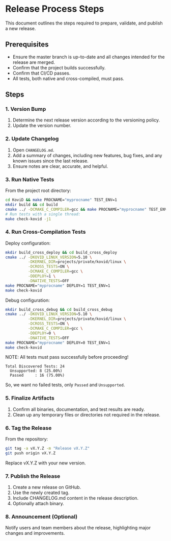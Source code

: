 # Release Process Steps

This document outlines the steps required to prepare, validate, and publish a new release.

## Prerequisites
- Ensure the master branch is up-to-date and all changes intended for the release are merged.
- Confirm that the project builds successfully.
- Confirm that CI/CD passes.
- All tests, both native and cross-compiled, must pass.

## Steps

### 1. Version Bump
1. Determine the next release version according to the versioning policy.
2. Update the version number.

### 2. Update Changelog
1. Open `CHANGELOG.md`.
2. Add a summary of changes, including new features, bug fixes, and any known issues since the last release.
3. Ensure notes are clear, accurate, and helpful.

### 3. Run Native Tests
From the project root directory:
```bash
cd KoviD && make PROCNAME="myprocname" TEST_ENV=1
mkdir build && cd build
cmake ../ -DCMAKE_C_COMPILER=gcc && make PROCNAME="myprocname" TEST_ENV=1
# Run tests with a single thread:
make check-kovid -j1
```

### 4. Run Cross-Compilation Tests

Deploy configuration:
```bash
mkdir build_cross_deploy && cd build_cross_deploy
cmake ../ -DKOVID_LINUX_VERSION=5.10 \
          -DKERNEL_DIR=projects/private/kovid/linux \
          -DCROSS_TESTS=ON \
          -DCMAKE_C_COMPILER=gcc \
          -DDEPLOY=1 \
          -DNATIVE_TESTS=OFF
make PROCNAME="myprocname" DEPLOY=1 TEST_ENV=1
make check-kovid
```

Debug configuration:
```bash
mkdir build_cross_debug && cd build_cross_debug
cmake ../ -DKOVID_LINUX_VERSION=5.10 \
          -DKERNEL_DIR=projects/private/kovid/linux \
          -DCROSS_TESTS=ON \
          -DCMAKE_C_COMPILER=gcc \
          -DDEPLOY=0 \
          -DNATIVE_TESTS=OFF
make PROCNAME="myprocname" DEPLOY=0 TEST_ENV=1
make check-kovid
```

NOTE: All tests must pass successfully before proceeding!

```
Total Discovered Tests: 24
  Unsupported: 8 (25.00%)
  Passed     : 16 (75.00%)
```

So, we want no failed tests, only `Passed` and `Unsupported`.

### 5. Finalize Artifacts

1. Confirm all binaries, documentation, and test results are ready.
2. Clean up any temporary files or directories not required in the release.

### 6. Tag the Release

From the repository:
```bash
git tag -a vX.Y.Z -m "Release vX.Y.Z"
git push origin vX.Y.Z
```
Replace vX.Y.Z with your new version.

### 7. Publish the Release

1. Create a new release on GitHub.
2. Use the newly created tag.
3. Include CHANGELOG.md content in the release description.
4. Optionally attach binary.

### 8. Announcement (Optional)

Notify users and team members about the release, highlighting major changes and improvements.
